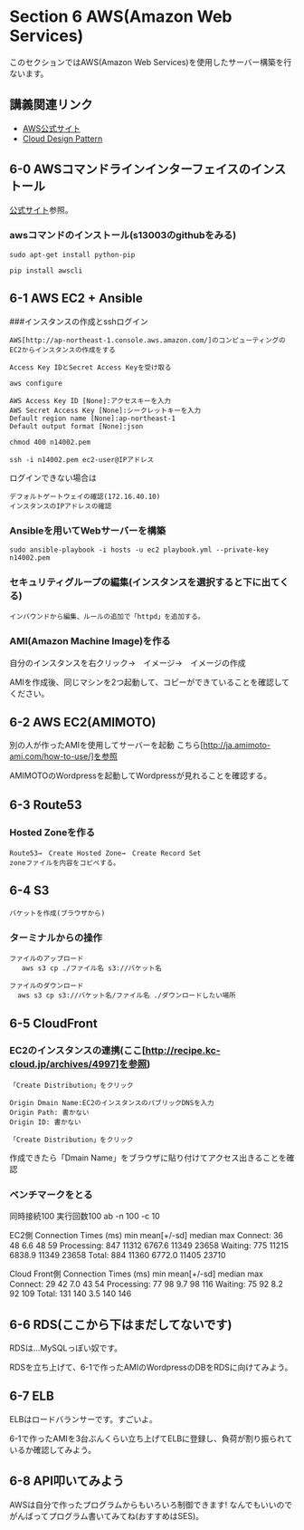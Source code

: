 # Section 6 AWS(Amazon Web Services)

このセクションではAWS(Amazon Web Services)を使用したサーバー構築を行ないます。

## 講義関連リンク

* [AWS公式サイト](http://aws.amazon.com/jp/)
* [Cloud Design Pattern](http://aws.clouddesignpattern.org/index.php/%E3%83%A1%E3%82%A4%E3%83%B3%E3%83%9A%E3%83%BC%E3%82%B8)

## 6-0 AWSコマンドラインインターフェイスのインストール

[公式サイト](http://aws.amazon.com/jp/cli/)参照。

### awsコマンドのインストール(s13003のgithubをみる)

    sudo apt-get install python-pip

    pip install awscli

## 6-1	AWS EC2 + Ansible

###インスタンスの作成とsshログイン

    AWS[http://ap-northeast-1.console.aws.amazon.com/]のコンピューティングのEC2からインスタンスの作成をする

    Access Key IDとSecret Access Keyを受け取る

    aws configure

    AWS Access Key ID [None]:アクセスキーを入力
    AWS Secret Access Key [None]:シークレットキーを入力
    Default region name [None]:ap-northeast-1
    Default output format [None]:json

    chmod 400 n14002.pem

    ssh -i n14002.pem ec2-user@IPアドレス

ログインできない場合は

    デフォルトゲートウェイの確認(172.16.40.10)
    インスタンスのIPアドレスの確認

### Ansibleを用いてWebサーバーを構築

    sudo ansible-playbook -i hosts -u ec2 playbook.yml --private-key n14002.pem

### セキュリティグループの編集(インスタンスを選択すると下に出てくる)

    インバウンドから編集、ルールの追加で「httpd」を追加する。

### AMI(Amazon Machine Image)を作る

自分のインスタンスを右クリック→　イメージ→　イメージの作成

AMIを作成後、同じマシンを2つ起動して、コピーができていることを確認してください。

## 6-2 AWS EC2(AMIMOTO)

別の人が作ったAMIを使用してサーバーを起動
こちら[http://ja.amimoto-ami.com/how-to-use/]を参照

AMIMOTOのWordpressを起動してWordpressが見れることを確認する。

## 6-3 Route53

### Hosted Zoneを作る

    Route53→　Create Hosted Zone→　Create Record Set
    zoneファイルを内容をコピペする。

## 6-4 S3

    バケットを作成(ブラウザから)

### ターミナルからの操作

    ファイルのアップロード
       aws s3 cp ./ファイル名 s3://バケット名

    ファイルのダウンロード
      aws s3 cp s3://バケット名/ファイル名 ./ダウンロードしたい場所

## 6-5 CloudFront

### EC2のインスタンスの連携(ここ[http://recipe.kc-cloud.jp/archives/4997]を参照)

    「Create Distribution」をクリック
    
    Origin Dmain Name:EC2のインスタンスのパブリックDNSを入力
    Origin Path: 書かない
    Origin ID: 書かない

    「Create Distribution」をクリック

作成できたら「Dmain Name」をブラウザに貼り付けてアクセス出きることを確認

### ベンチマークをとる

同時接続100 実行回数100
ab -n 100 -c 10

EC2側
    Connection Times (ms)
    min  mean[+/-sd] median   max
    Connect:       36   48   6.6     48      59
    Processing:   847 11312 6767.6  11349   23658
    Waiting:      775 11215 6838.9  11349   23658
    Total:        884 11360 6772.0  11405   23710


Cloud Front側
    Connection Times (ms)
    min  mean[+/-sd] median   max
    Connect:       29   42   7.0     43      54
    Processing:    77   98   9.7     98     116
    Waiting:       75   92   8.2     92     109
    Total:        131  140   3.5    140     146

## 6-6 RDS(ここから下はまだしてないです)

RDSは…MySQLっぽい奴です。

RDSを立ち上げて、6-1で作ったAMIのWordpressのDBをRDSに向けてみよう。

## 6-7 ELB

ELBはロードバランサーです。すごいよ。

6-1で作ったAMIを3台ぶんくらい立ち上げてELBに登録し、負荷が割り振られているか確認してみよう。

## 6-8 API叩いてみよう

AWSは自分で作ったプログラムからもいろいろ制御できます!
なんでもいいのでがんばってプログラム書いてみてね(おすすめはSES)。
